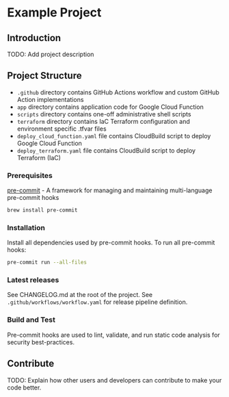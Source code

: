 # Example Project

## Introduction

TODO: Add project description

## Project Structure

- `.github` directory contains GitHub Actions workflow and custom GitHub Action implementations
- `app` directory contains application code for Google Cloud Function
- `scripts` directory contains one-off administrative shell scripts
- `terraform` directory contains IaC Terraform configuration and environment specific .tfvar files
- `deploy_cloud_function.yaml` file contains CloudBuild script to deploy Google Cloud Function
- `deploy_terraform.yaml` file contains CloudBuild script to deploy Terraform (IaC)

### Prerequisites

[pre-commit](https://pre-commit.com/) - A framework for managing and
maintaining multi-language pre-commit hooks

```bash
brew install pre-commit
```

### Installation

Install all dependencies used by pre-commit hooks.
To run all pre-commit hooks:

```bash
pre-commit run --all-files
```

### Latest releases

See CHANGELOG.md at the root of the project.
See `.github/workflows/workflow.yaml` for release pipeline definition.

### Build and Test

Pre-commit hooks are used to lint, validate, and run static code analysis for security best-practices.

## Contribute

TODO: Explain how other users and developers can contribute to make your code better.
